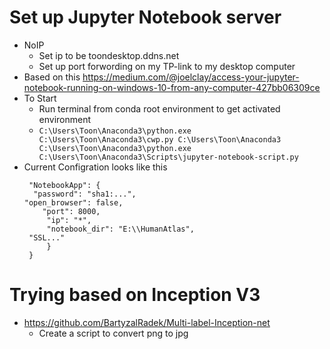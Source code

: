 # Set up Jupyter Notebook server
* NoIP
  * Set ip to be toondesktop.ddns.net
  * Set up port forwording on my TP-link to my desktop computer
* Based on this https://medium.com/@joelclay/access-your-jupyter-notebook-running-on-windows-10-from-any-computer-427bb06309ce
* To Start
  * Run terminal from conda root environment to get activated environment
  * `C:\Users\Toon\Anaconda3\python.exe C:\Users\Toon\Anaconda3\cwp.py C:\Users\Toon\Anaconda3 C:\Users\Toon\Anaconda3\python.exe C:\Users\Toon\Anaconda3\Scripts\jupyter-notebook-script.py`
* Current Configration looks like this
    ``` {
     "NotebookApp": {
      "password": "sha1:...",
	"open_browser": false,
        "port": 8000,
         "ip": "*",
         "notebook_dir": "E:\\HumanAtlas",
	 "SSL..."
         }
     }
    ```

# Trying based on Inception V3
* https://github.com/BartyzalRadek/Multi-label-Inception-net
  * Create a script to convert png to jpg


